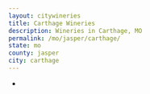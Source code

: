 ```yaml
---
layout: citywineries
title: Carthage Wineries
description: Wineries in Carthage, MO
permalink: /mo/jasper/carthage/
state: mo
county: jasper
city: carthage
---
```

-
